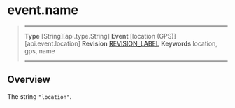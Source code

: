 
# event.name

> --------------------- ------------------------------------------------------------------------------------------
> __Type__              [String][api.type.String]
> __Event__             [location (GPS)][api.event.location]
> __Revision__          [REVISION_LABEL](REVISION_URL)
> __Keywords__          location, gps, name
> --------------------- ------------------------------------------------------------------------------------------

## Overview

The string `"location"`.